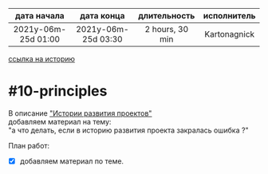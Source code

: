 
| дата начала         |     дата конца      |  длительность   | исполнитель  |  
|:-------------------:|:-------------------:|:---------------:|:------------:|  
| 2021y-06m-25d 01:00 | 2021y-06m-25d 03:30 | 2 hours, 30 min | Kartonagnick |  

[ссылка на историю](../history.md/#v002)  

#10-principles
==============

В описание ["Истории развития проектов"][PRINCIPLES]  
добавляем материал на тему:  
"а что делать, если в историю развития проекта закралась ошибка ?"  

План работ:
  - [x] добавляем материал по теме.  


[PRINCIPLES]: ../principles.md  "Фундаментальный закон разработки"
